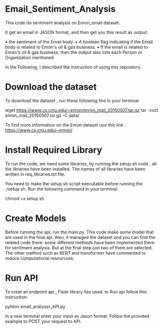 # Email_Sentiment_Analysis
This code do sentiment analysis on Enron_email dataset.

It get an email in JASON format, and then get you this result as output:

▪ the sentiment of the Email body.
▪ A boolean flag indicating if the Email body is related to Enron's oil & gas
business.
▪ If the email is related to Enron's oil & gas business, then the output also lists
each Person or Organization mentioned

In the Following, I described the instruction of using this repository. 
# Download the dataset

To download the dataset , run these following line in your terminal:

wget https://www.cs.cmu.edu/~enron/enron_mail_20150507.tar.gz
tar -xvzf enron_mail_20150507.tar.gz -C data/

To find more information on the Enron dataset use this link : https://www.cs.cmu.edu/~enron/

# Install Required Library

To run the code, we need some libraries, by running the setup.sh code , all the libraries have been installed.
The names of all libraries have been written in req_libraries.txt file. 

You need to make the setup.sh script executable before running the ./setup.sh. Run the following command in your terminal:

chmod +x setup.sh

# Create Models

Before running the api, run the main.py. This code make some model that are used in the final api. Also, it managed the dataset and you can find the related code there. 
some different methods have been implemented there for sentiment analysis. But at the final step just two of them are selected. The other method such as BERT and transformer have commented to reduce computational resourcses. 

# Run API

To creat an endpoint api , Flask library has used. to Run api follow this instruction: 

pyhton email_analyser_API.py

In a new terminal enter your input as Jason format. Follow the provided example to POST your request to API. 





